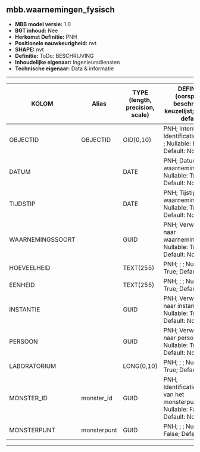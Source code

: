 ## mbb.waarnemingen_fysisch

* __MBB model versie:__ 1.0
* __BGT inhoud:__ Nee
* __Herkomst Definitie:__ PNH
* __Positionele nauwkeurigheid:__ nvt
* __SHAPE:__ nvt
* __Definitie:__ ToDo: BESCHRIJVING
* __Inhoudelijke eigenaar:__ Ingenieursdiensten
* __Technische eigenaar:__ Data & informatie

***


|KOLOM                               |Alias                             | TYPE (length, precision, scale)       |DEFINITIE (oorsprong; beschrijving; keuzelijst; nullable; default)|
|------                              |----                              |---------------------------------------|----
|OBJECTID                            |OBJECTID                          | OID(0,10)                             |PNH; Intern ArcGIS Identificatienummer; ; Nullable: False; Default: None|
|DATUM                               |                                  | DATE                                  |PNH; Datum van de waarneming; ; Nullable: True; Default: None|
|TIJDSTIP                            |                                  | DATE                                  |PNH; Tijstip van de waarneming; ; Nullable: True; Default: None|
|WAARNEMINGSSOORT                    |                                  | GUID                                  |PNH; Verwijzing naar waarnemingssoort; ; Nullable: True; Default: None|
|HOEVEELHEID                         |                                  | TEXT(255)                             |PNH; ; ; Nullable: True; Default: None|
|EENHEID                             |                                  | TEXT(255)                             |PNH; ; ; Nullable: True; Default: None|
|INSTANTIE                           |                                  | GUID                            | PNH; Verwijzing naar instantie; ; Nullable: True; Default: None                                  |
|PERSOON                             |                                  | GUID                            | PNH; Verwijzing naar persoon; ; Nullable: True; Default: None                                    |
|LABORATORIUM                        |                                  | LONG(0,10)                            |PNH; ; ; Nullable: True; Default: None|
|MONSTER_ID                          |monster_id                        | GUID                                  |PNH; Identificatienummer van het monsterpunt; ; Nullable: False; Default: None|
|MONSTERPUNT                         |monsterpunt                       | GUID                                  |PNH; ; ; Nullable: False; Default: None|
***

